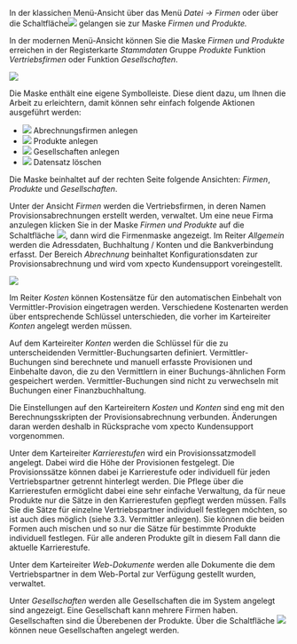 In der klassichen Menü-Ansicht über das Menü *Datei → Firmen* oder über die Schaltfläche![](http://xpecto.github.io/docs/img/img_1425973616673.png) gelangen sie zur Maske *Firmen und Produkte.* 

In der modernen Menü-Ansicht können Sie die Maske *Firmen und Produkte* erreichen in der Registerkarte *Stammdaten* Gruppe *Produkte* Funktion *Vertriebsfirmen* oder Funktion *Gesellschaften*.

![](http://xpecto.github.io/docs/img/img_1461576629712.png)

Die Maske enthält eine eigene Symbolleiste. Diese dient dazu, um Ihnen die Arbeit zu erleichtern,  damit können sehr einfach folgende Aktionen ausgeführt werden:

 - ![](http://xpecto.github.io/docs/img/img_1461576465590.png) Abrechnungsfirmen anlegen
 - ![](http://xpecto.github.io/docs/img/img_1461577264946.png) Produkte anlegen
 - ![](http://xpecto.github.io/docs/img/img_1461576494147.png) Gesellschaften anlegen
 - ![](http://xpecto.github.io/docs/img/img_1461577385984.png) Datensatz löschen

Die Maske beinhaltet auf der rechten Seite folgende Ansichten: *Firmen*, *Produkte* und *Gesellschaften*. 

Unter der Ansicht *Firmen* werden die Vertriebsfirmen, in deren Namen Provisionsabrechnungen erstellt werden, verwaltet. 
Um eine neue Firma anzulegen klicken Sie in der Maske *Firmen und Produkte* auf die Schaltfläche ![](http://xpecto.github.io/docs/img/img_1461576465590.png), dann wird die Firmenmaske angezeigt.
Im Reiter *Allgemein* werden die Adressdaten, Buchhaltung / Konten und die Bankverbindung erfasst. Der Bereich *Abrechnung* beinhaltet Konfigurationsdaten zur Provisionsabrechnung und wird vom xpecto Kundensupport voreingestellt.

![](http://xpecto.github.io/docs/xpecto/Datei/Firmen/Firmen_und_Produkte.png)

Im Reiter *Kosten* können Kostensätze für den automatischen Einbehalt von Vermittler-Provision eingetragen werden. Verschiedene Kostenarten werden über entsprechende Schlüssel unterschieden, die vorher im Karteireiter *Konten* angelegt werden müssen. 

Auf dem Karteireiter *Konten* werden die Schlüssel für die zu unterscheidenden Vermittler-Buchungsarten definiert. Vermittler-Buchungen sind berechnete und manuell erfasste Provisionen und Einbehalte davon, die zu den Vermittlern in einer Buchungs-ähnlichen Form gespeichert werden. Vermittler-Buchungen sind nicht zu verwechseln mit Buchungen einer Finanzbuchhaltung.

Die Einstellungen auf den Karteireitern *Kosten* und *Konten* sind eng mit den Berechnungsskripten der Provisionsabrechnung verbunden. Änderungen daran werden deshalb in Rücksprache vom xpecto Kundensupport vorgenommen.

Unter dem Karteireiter *Karrierestufen* wird ein Provisionssatzmodell angelegt. Dabei wird die Höhe der Provisionen festgelegt. Die Provisionssätze können dabei je Karrierestufe oder individuell für jeden Vertriebspartner getrennt hinterlegt werden. Die Pflege über die Karrierestufen ermöglicht dabei eine sehr einfache Verwaltung, da für neue Produkte nur die Sätze in den Karrierestufen gepflegt werden müssen. Falls Sie die Sätze für einzelne Vertriebspartner individuell festlegen möchten, so ist auch dies möglich (siehe 3.3. Vermittler anlegen).
Sie können die beiden Formen auch mischen und so nur die Sätze für bestimmte Produkte individuell festlegen. Für alle anderen Produkte gilt in diesem Fall dann die aktuelle Karrierestufe.

Unter dem Karteireiter *Web-Dokumente* werden alle Dokumente die dem Vertriebspartner in dem Web-Portal zur Verfügung gestellt wurden, verwaltet.

Unter *Gesellschaften* werden alle Gesellschaften die im System angelegt sind angezeigt. Eine Gesellschaft kann mehrere Firmen haben. Gesellschaften sind die Überebenen der Produkte. 
Über die Schaltfläche ![](http://xpecto.github.io/docs/img/img_1461576494147.png) können neue Gesellschaften angelegt werden.

